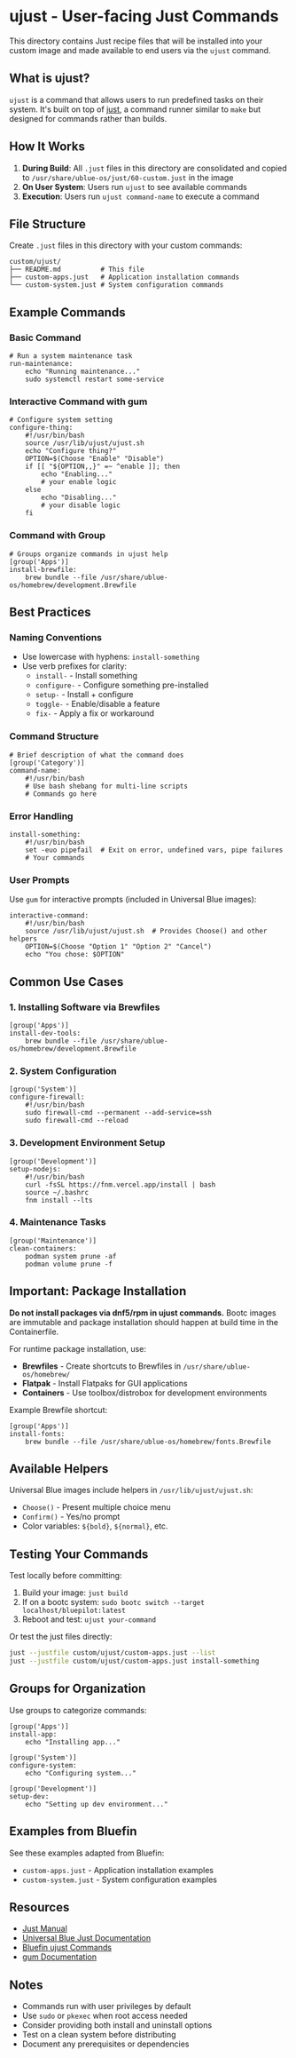 # ujust - User-facing Just Commands

This directory contains Just recipe files that will be installed into your custom image and made available to end users via the `ujust` command.

## What is ujust?

`ujust` is a command that allows users to run predefined tasks on their system. It's built on top of [just](https://github.com/casey/just), a command runner similar to `make` but designed for commands rather than builds.

## How It Works

1. **During Build**: All `.just` files in this directory are consolidated and copied to `/usr/share/ublue-os/just/60-custom.just` in the image
2. **On User System**: Users run `ujust` to see available commands
3. **Execution**: Users run `ujust command-name` to execute a command

## File Structure

Create `.just` files in this directory with your custom commands:

```
custom/ujust/
├── README.md          # This file
├── custom-apps.just   # Application installation commands
└── custom-system.just # System configuration commands
```

## Example Commands

### Basic Command
```just
# Run a system maintenance task
run-maintenance:
    echo "Running maintenance..."
    sudo systemctl restart some-service
```

### Interactive Command with gum
```just
# Configure system setting
configure-thing:
    #!/usr/bin/bash
    source /usr/lib/ujust/ujust.sh
    echo "Configure thing?"
    OPTION=$(Choose "Enable" "Disable")
    if [[ "${OPTION,,}" =~ ^enable ]]; then
        echo "Enabling..."
        # your enable logic
    else
        echo "Disabling..."
        # your disable logic
    fi
```

### Command with Group
```just
# Groups organize commands in ujust help
[group('Apps')]
install-brewfile:
    brew bundle --file /usr/share/ublue-os/homebrew/development.Brewfile
```

## Best Practices

### Naming Conventions
- Use lowercase with hyphens: `install-something`
- Use verb prefixes for clarity:
  - `install-` - Install something
  - `configure-` - Configure something pre-installed
  - `setup-` - Install + configure
  - `toggle-` - Enable/disable a feature
  - `fix-` - Apply a fix or workaround

### Command Structure
```just
# Brief description of what the command does
[group('Category')]
command-name:
    #!/usr/bin/bash
    # Use bash shebang for multi-line scripts
    # Commands go here
```

### Error Handling
```just
install-something:
    #!/usr/bin/bash
    set -euo pipefail  # Exit on error, undefined vars, pipe failures
    # Your commands
```

### User Prompts
Use `gum` for interactive prompts (included in Universal Blue images):
```just
interactive-command:
    #!/usr/bin/bash
    source /usr/lib/ujust/ujust.sh  # Provides Choose() and other helpers
    OPTION=$(Choose "Option 1" "Option 2" "Cancel")
    echo "You chose: $OPTION"
```

## Common Use Cases

### 1. Installing Software via Brewfiles
```just
[group('Apps')]
install-dev-tools:
    brew bundle --file /usr/share/ublue-os/homebrew/development.Brewfile
```

### 2. System Configuration
```just
[group('System')]
configure-firewall:
    #!/usr/bin/bash
    sudo firewall-cmd --permanent --add-service=ssh
    sudo firewall-cmd --reload
```

### 3. Development Environment Setup
```just
[group('Development')]
setup-nodejs:
    #!/usr/bin/bash
    curl -fsSL https://fnm.vercel.app/install | bash
    source ~/.bashrc
    fnm install --lts
```

### 4. Maintenance Tasks
```just
[group('Maintenance')]
clean-containers:
    podman system prune -af
    podman volume prune -f
```

## Important: Package Installation

**Do not install packages via dnf5/rpm in ujust commands.** Bootc images are immutable and package installation should happen at build time in the Containerfile.

For runtime package installation, use:
- **Brewfiles** - Create shortcuts to Brewfiles in `/usr/share/ublue-os/homebrew/`
- **Flatpak** - Install Flatpaks for GUI applications
- **Containers** - Use toolbox/distrobox for development environments

Example Brewfile shortcut:
```just
[group('Apps')]
install-fonts:
    brew bundle --file /usr/share/ublue-os/homebrew/fonts.Brewfile
```

## Available Helpers

Universal Blue images include helpers in `/usr/lib/ujust/ujust.sh`:

- `Choose()` - Present multiple choice menu
- `Confirm()` - Yes/no prompt
- Color variables: `${bold}`, `${normal}`, etc.

## Testing Your Commands

Test locally before committing:

1. Build your image: `just build`
2. If on a bootc system: `sudo bootc switch --target localhost/bluepilot:latest`
3. Reboot and test: `ujust your-command`

Or test the just files directly:
```bash
just --justfile custom/ujust/custom-apps.just --list
just --justfile custom/ujust/custom-apps.just install-something
```

## Groups for Organization

Use groups to categorize commands:

```just
[group('Apps')]
install-app:
    echo "Installing app..."

[group('System')]  
configure-system:
    echo "Configuring system..."

[group('Development')]
setup-dev:
    echo "Setting up dev environment..."
```

## Examples from Bluefin

See these examples adapted from Bluefin:
- `custom-apps.just` - Application installation examples
- `custom-system.just` - System configuration examples

## Resources

- [Just Manual](https://just.systems/man/en/)
- [Universal Blue Just Documentation](https://universal-blue.org/guide/just/)
- [Bluefin ujust Commands](https://docs.projectbluefin.io/administration)
- [gum Documentation](https://github.com/charmbracelet/gum)

## Notes

- Commands run with user privileges by default
- Use `sudo` or `pkexec` when root access needed
- Consider providing both install and uninstall options
- Test on a clean system before distributing
- Document any prerequisites or dependencies
